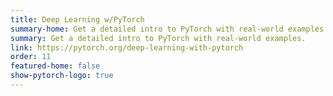 ```yaml
---
title: Deep Learning w/PyTorch
summary-home: Get a detailed intro to PyTorch with real-world examples.
summary: Get a detailed intro to PyTorch with real-world examples.
link: https://pytorch.org/deep-learning-with-pytorch
order: 11
featured-home: false
show-pytorch-logo: true
---
```

